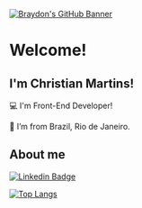 [![Braydon's GitHub Banner](./assets/GitHubHeader.png)](https://chrmartins.com.br)

# Welcome!

## I'm Christian Martins!

:computer: I'm Front-End Developer!

:house_with_garden: I’m from Brazil, Rio de Janeiro.

## About me

[![Linkedin Badge](https://img.shields.io/badge/-LinkedIn-blue?style=flat-square&logo=Linkedin&logoColor=white&link=chrmartins)]( chrmartins)

[![Top Langs](https://github-readme-stats.vercel.app/api/top-langs/?username=chrmartins&layout=compact)](https://github.com/chrmartins/github-readme-stats)
